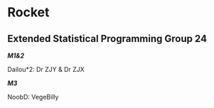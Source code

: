 # Rocket

## Extended Statistical Programming Group 24


***M1&2*** 

Dailou*2: Dr ZJY & Dr ZJX


***M3*** 

NoobD: VegeBilly
